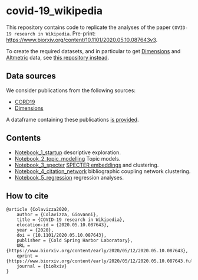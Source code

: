 # covid-19_wikipedia

This repository contains code to replicate the analyses of the paper `COVID-19 research in Wikipedia`. Pre-print: https://www.biorxiv.org/content/10.1101/2020.05.10.087643v3.

To create the required datasets, and in particular to get [Dimensions](https://docs.dimensions.ai/dsl) and [Altmetric](https://api.altmetric.com) data, see [this repository instead](https://github.com/CWTSLeiden/cwts_covid). 

## Data sources

We consider publications from the following sources:

* [CORD19](https://pages.semanticscholar.org/coronavirus-research) 
* [Dimensions](https://docs.google.com/spreadsheets/d/1-kTZJZ1GAhJ2m4GAIhw1ZdlgO46JpvX0ZQa232VWRmw/edit#gid=2034285255)

A dataframe containing these publications [is provided](data/df_meta.csv).

## Contents

* [Notebook_1_startup](Notebook_1_startup.ipynb) descriptive exploration.
* [Notebook_2_topic_modelling](Notebook_2_topic_modelling.ipynb) Topic models.
* [Notebook_3_specter](Notebook_3_specter.ipynb) [SPECTER embeddings](https://github.com/allenai/paper-embedding-public-apis#specter) and clustering.
* [Notebook_4_citation_network](Notebook_4_citation_network.ipynb) bibliographic coupling network clustering.
* [Notebook_5_regression](Notebook_5_regression.ipynb) regression analyses.

## How to cite

```
@article {Colavizza2020,
    author = {Colavizza, Giovanni},
    title = {COVID-19 research in Wikipedia},
    elocation-id = {2020.05.10.087643},
    year = {2020},
    doi = {10.1101/2020.05.10.087643},
    publisher = {Cold Spring Harbor Laboratory},
    URL = {https://www.biorxiv.org/content/early/2020/05/12/2020.05.10.087643},
    eprint = {https://www.biorxiv.org/content/early/2020/05/12/2020.05.10.087643.full.pdf},
    journal = {bioRxiv}
}
```
